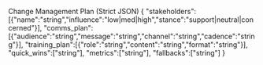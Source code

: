 Change Management Plan (Strict JSON)
{
  "stakeholders":[{"name":"string","influence":"low|med|high","stance":"support|neutral|concerned"}],
  "comms_plan":[{"audience":"string","message":"string","channel":"string","cadence":"string"}],
  "training_plan":[{"role":"string","content":"string","format":"string"}],
  "quick_wins":["string"],
  "metrics":["string"],
  "fallbacks":["string"]
}
